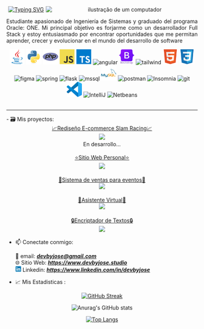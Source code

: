 <div id="header" align="center">
  <img src="https://raw.githubusercontent.com/MicaelliMedeiros/micaellimedeiros/master/image/computer-illustration.png" alt="ilustração de um computador" min-width="400px" max-width="400px" width="400px" align="right">
  <a href="https://git.io/typing-svg"><img src="https://readme-typing-svg.demolab.com?font=Fira+Code&weight=500&size=23&pause=400&color=F75C7E&center=true&random=false&width=435&height=45&lines=Hola%2C%F0%9F%91%8Bsoy+Jos%C3%A9;Desarrollador+Backend;Desarrollador+Frontend" alt="Typing SVG" /></a>
  
  <p align="justify">Estudiante apasionado de Ingeniería de Sistemas y graduado del programa Oracle: ONE. Mi principal objetivo es forjarme como un desarrollador Full Stack y estoy entusiasmado por encontrar oportunidades que me permitan aprender, crecer y evolucionar en el mundo del desarrollo de software</p>

<div id="stack" align="center">
  <img src="https://raw.githubusercontent.com/devicons/devicon/master/icons/java/java-original.svg" alt="java" width="40" height="40"/>
   <img src="https://raw.githubusercontent.com/devicons/devicon/master/icons/python/python-original.svg" alt="python" width="40" height="40"/>
   <img src="https://raw.githubusercontent.com/devicons/devicon/master/icons/php/php-original.svg" alt="php" width="40" height="40"/>
   <img src="https://raw.githubusercontent.com/devicons/devicon/master/icons/javascript/javascript-original.svg" alt="javascript" width="40" height="40"/>
   <img src="https://raw.githubusercontent.com/devicons/devicon/master/icons/typescript/typescript-original.svg" alt="typescript" width="40" height="40"/>

   <img src="https://angular.io/assets/images/logos/angular/angular.svg" alt="angular" width="40" height="40"/>
   <img src="https://github.com/devicons/devicon/blob/master/icons/bootstrap/bootstrap-original-wordmark.svg" alt="bootstrap" width="40" height="40"/>
   <img src="https://www.vectorlogo.zone/logos/tailwindcss/tailwindcss-icon.svg" alt="tailwind" width="40" height="40"/>
   <img src="https://github.com/devicons/devicon/blob/master/icons/html5/html5-original.svg" alt="HTML" width="40" height="40">
   <img src="https://github.com/devicons/devicon/blob/master/icons/css3/css3-original.svg" alt="CSS" width="40" height="40">
   <img src="https://www.vectorlogo.zone/logos/figma/figma-icon.svg" alt="figma" width="40" height="40"/>

   <img src="https://www.vectorlogo.zone/logos/springio/springio-icon.svg" alt="spring" width="40" height="40"/>
   <img src="https://www.vectorlogo.zone/logos/pocoo_flask/pocoo_flask-icon.svg" alt="flask" width="40" height="40"/>
   
   <img src="https://www.svgrepo.com/show/303229/microsoft-sql-server-logo.svg" alt="mssql" width="40" height="40"/>
   <img src="https://raw.githubusercontent.com/devicons/devicon/master/icons/mysql/mysql-original-wordmark.svg" alt="mysql" width="40" height="40"/>

   <img src="https://www.vectorlogo.zone/logos/getpostman/getpostman-icon.svg" alt="postman" width="40" height="40"/>
   <img src="https://github.com/kong/insomnia/blob/develop/packages/insomnia/src/icons/icon.ico?raw=true" alt="Insomnia" width="40" height="40"> 
   
   <img src="https://www.vectorlogo.zone/logos/git-scm/git-scm-icon.svg" alt="git" width="40" height="40"/>
   
   <img src="https://github.com/devicons/devicon/blob/master/icons/vscode/vscode-original.svg" alt="VS-Code" width="40" height="40">
   <img src="https://img.icons8.com/?size=256&id=w1Gq29w4RQWL&format=png" alt="IntelliJ" width="40" height="40">
   <img src="https://raw.githubusercontent.com/apache/netbeans/master/nbi/engine/native/launcher/windows/resources/icon.ico" alt="Netbeans" width="40" height="40">
   
</div>
  
</div>


<br>
<hr>
- 🗃️ Mis proyectos:
<div align="center">
  <a href="#">📈Rediseño E-commerce Slam Racing📈</a>
  <br>
  <img src="https://github.com/TheJose24/TheJose24/assets/129393100/b0060b04-f6a0-4965-9640-6a1b80fb85b2" width="500"/>
  <br>
  En desarrollo... 
  <br>
  <br>
  <a href="https://website-jose.up.railway.app/">⭐Sitio Web Personal⭐</a>
  <br>
  <img src="https://github.com/TheJose24/TheJose24/assets/129393100/f6168424-9efb-4bed-ac5c-83287fe09326" width="500"/> 
  <br>
  <br>
  <a href="#">🎉Sistema de ventas para eventos🎉</a>
  <br>
  <img src="https://github.com/TheJose24/TheJose24/assets/129393100/a4189c94-d922-476c-8938-13d9d8f42bd1" width="500"/>
  <br>
  <br>
  <a href="https://a-l-f-r-e-d.onrender.com/">🤖Asistente Virtual🤖</a>
  <br>
  <img src="https://github.com/TheJose24/TheJose24/assets/129393100/e254652c-4f13-4e2a-b737-58eecac7af29" width="500"/>
  <br>
  <br>
  <a href="https://thejose24.github.io/Challenge-ONE/">🔒Encriptador de Textos🔒</a>
  <br>
  <img src="https://github.com/TheJose24/TheJose24/assets/129393100/2cefac05-447b-4862-b6ae-42a8fd8209b2" width="500"/>
  <br>  
</div>
  
- 📫 Conectate conmigo:
  
  📧 email: ***devbyjose@gmail.com***
  <br>
  🌐 Sitio Web: ***https://www.devbyjose.studio***
  <br>
  <img src="https://github.com/devicons/devicon/blob/master/icons/linkedin/linkedin-original.svg" title="Linkedin" alt="Linkedin" width="15" height="15"> Linkedin: ***https://www.linkedin.com/in/devbyjose***
  
- 📈 Mis Estadisticas :
<div id="stats" align="center">
 
  [![GitHub Streak](https://streak-stats.demolab.com?user=TheJose24&theme=dark&hide_border=true&locale=es)](https://git.io/streak-stats)
  
  ![Anurag's GitHub stats](https://github-readme-stats.vercel.app/api?username=TheJose24&show_icons=true&theme=tokyonight&locale=es)
  
  [![Top Langs](https://github-readme-stats.vercel.app/api/top-langs/?username=TheJose24&locale=es)](https://github.com/anuraghazra/github-readme-stats)
  
</div>
